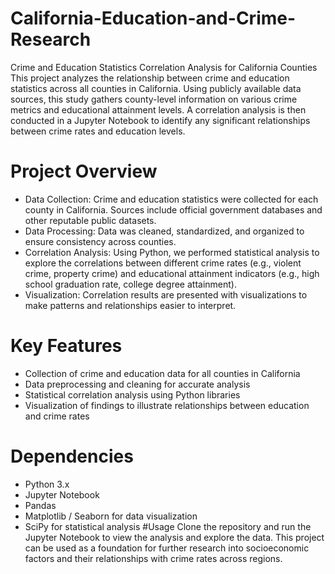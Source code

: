 # California-Education-and-Crime-Research
Crime and Education Statistics Correlation Analysis for California Counties
This project analyzes the relationship between crime and education statistics across all counties in California. Using publicly available data sources, this study gathers county-level information on various crime metrics and educational attainment levels. A correlation analysis is then conducted in a Jupyter Notebook to identify any significant relationships between crime rates and education levels.

# Project Overview
- Data Collection: Crime and education statistics were collected for each county in California. Sources include official government databases and other reputable public datasets.
- Data Processing: Data was cleaned, standardized, and organized to ensure consistency across counties.
- Correlation Analysis: Using Python, we performed statistical analysis to explore the correlations between different crime rates (e.g., violent crime, property crime) and educational attainment indicators (e.g., high school graduation rate, college degree attainment).
- Visualization: Correlation results are presented with visualizations to make patterns and relationships easier to interpret.
# Key Features
- Collection of crime and education data for all counties in California
- Data preprocessing and cleaning for accurate analysis
- Statistical correlation analysis using Python libraries
- Visualization of findings to illustrate relationships between education and crime rates
# Dependencies
- Python 3.x
- Jupyter Notebook
- Pandas
- Matplotlib / Seaborn for data visualization
- SciPy for statistical analysis
#Usage
Clone the repository and run the Jupyter Notebook to view the analysis and explore the data. This project can be used as a foundation for further research into socioeconomic factors and their relationships with crime rates across regions.
